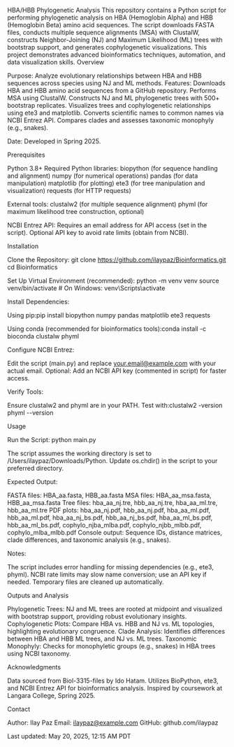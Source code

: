 HBA/HBB Phylogenetic Analysis
This repository contains a Python script for performing phylogenetic analysis on HBA (Hemoglobin Alpha) and HBB (Hemoglobin Beta) amino acid sequences. The script downloads FASTA files, conducts multiple sequence alignments (MSA) with ClustalW, constructs Neighbor-Joining (NJ) and Maximum Likelihood (ML) trees with bootstrap support, and generates cophylogenetic visualizations. This project demonstrates advanced bioinformatics techniques, automation, and data visualization skills.
Overview

Purpose: Analyze evolutionary relationships between HBA and HBB sequences across species using NJ and ML methods.
Features:
Downloads HBA and HBB amino acid sequences from a GitHub repository.
Performs MSA using ClustalW.
Constructs NJ and ML phylogenetic trees with 500+ bootstrap replicates.
Visualizes trees and cophylogenetic relationships using ete3 and matplotlib.
Converts scientific names to common names via NCBI Entrez API.
Compares clades and assesses taxonomic monophyly (e.g., snakes).


Date: Developed in Spring 2025.

Prerequisites

Python 3.8+
Required Python libraries:
biopython (for sequence handling and alignment)
numpy (for numerical operations)
pandas (for data manipulation)
matplotlib (for plotting)
ete3 (for tree manipulation and visualization)
requests (for HTTP requests)


External tools:
clustalw2 (for multiple sequence alignment)
phyml (for maximum likelihood tree construction, optional)


NCBI Entrez API:
Requires an email address for API access (set in the script).
Optional API key to avoid rate limits (obtain from NCBI).



Installation

Clone the Repository:
git clone https://github.com/ilaypaz/Bioinformatics.git
cd Bioinformatics


Set Up Virtual Environment (recommended):
python -m venv venv
source venv/bin/activate  # On Windows: venv\Scripts\activate


Install Dependencies:

Using pip:pip install biopython numpy pandas matplotlib ete3 requests


Using conda (recommended for bioinformatics tools):conda install -c bioconda clustalw phyml




Configure NCBI Entrez:

Edit the script (main.py) and replace your.email@example.com with your actual email.
Optional: Add an NCBI API key (commented in script) for faster access.


Verify Tools:

Ensure clustalw2 and phyml are in your PATH. Test with:clustalw2 -version
phyml --version





Usage

Run the Script:
python main.py


The script assumes the working directory is set to /Users/ilaypaz/Downloads/Python. Update os.chdir() in the script to your preferred directory.


Expected Output:

FASTA files: HBA_aa.fasta, HBB_aa.fasta
MSA files: HBA_aa_msa.fasta, HBB_aa_msa.fasta
Tree files: hba_aa_nj.tre, hbb_aa_nj.tre, hba_aa_ml.tre, hbb_aa_ml.tre
PDF plots: hba_aa_nj.pdf, hbb_aa_nj.pdf, hba_aa_ml.pdf, hbb_aa_ml.pdf, hba_aa_nj_bs.pdf, hbb_aa_nj_bs.pdf, hba_aa_ml_bs.pdf, hbb_aa_ml_bs.pdf, cophylo_njba_mlba.pdf, cophylo_njbb_mlbb.pdf, cophylo_mlba_mlbb.pdf
Console output: Sequence IDs, distance matrices, clade differences, and taxonomic analysis (e.g., snakes).


Notes:

The script includes error handling for missing dependencies (e.g., ete3, phyml).
NCBI rate limits may slow name conversion; use an API key if needed.
Temporary files are cleaned up automatically.



Outputs and Analysis

Phylogenetic Trees: NJ and ML trees are rooted at midpoint and visualized with bootstrap support, providing robust evolutionary insights.
Cophylogenetic Plots: Compare HBA vs. HBB and NJ vs. ML topologies, highlighting evolutionary congruence.
Clade Analysis: Identifies differences between HBA and HBB ML trees, and NJ vs. ML trees.
Taxonomic Monophyly: Checks for monophyletic groups (e.g., snakes) in HBA trees using NCBI taxonomy.

Acknowledgments

Data sourced from Biol-3315-files by Ido Hatam.
Utilizes BioPython, ete3, and NCBI Entrez API for bioinformatics analysis.
Inspired by coursework at Langara College, Spring 2025.

Contact

Author: Ilay Paz
Email: ilaypaz@example.com
GitHub: github.com/ilaypaz

Last updated: May 20, 2025, 12:15 AM PDT
